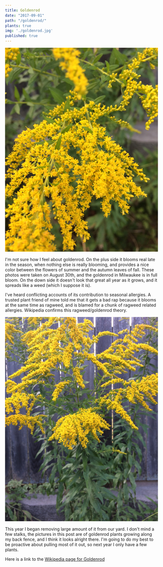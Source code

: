 ```yaml
---
title: Goldenrod
date: "2017-09-01"
path: "/goldenrod/"
plants: true
img: './goldenrod.jpg'
published: true
---
```


![Goldenrod flowers in Milwaukee, Wisconsin](./goldenrod.jpg)

I'm not sure how I feel about goldenrod. On the plus side it blooms real late in the season, when nothing else is really blooming, and provides a nice color between the flowers of summer and the autumn leaves of fall. These photos were taken on August 30th, and the goldenrod in Milwaukee is in full bloom. On the down side it doesn't look that great all year as it grows, and it spreads like a weed (which I suppose it is).

I've heard conflicting accounts of its contribution to seasonal allergies. A trusted plant friend of mine told me that it gets a bad rap because it blooms at the same time as ragweed, and is blamed for a chunk of ragweed related allergies. Wikipedia confirms this ragweed/goldenrod theory.

![Goldenrod stalks in Milwaukee, Wisconsin](./goldenrod-2.jpg)

This year I began removing large amount of it from our yard. I don't mind a few stalks, the pictures in this post are of goldenrod plants growing along my back fence, and I think it looks alright there. I'm going to do my best to be proactive about pulling most of it out, so next year I only have a few plants.

Here is a link to the [Wikipedia page for Goldenrod](https://en.wikipedia.org/wiki/Goldenrod)
